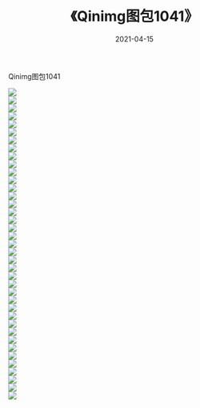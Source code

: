 ﻿---
layout: post
title:  《Qinimg图包1041》
date:   2021-04-15
img: http://imgx.orgx.ga/Qinimg图包/Qinimg图包1041/000.jpg
categories: [美女, 清纯, 唯美]
---

Qinimg图包1041

 ![](http://imgx.orgx.ga/Qinimg图包/Qinimg图包1041/001.jpg) <br>![](http://imgx.orgx.ga/Qinimg图包/Qinimg图包1041/002.jpg) <br>![](http://imgx.orgx.ga/Qinimg图包/Qinimg图包1041/003.jpg) <br>![](http://imgx.orgx.ga/Qinimg图包/Qinimg图包1041/004.jpg) <br>![](http://imgx.orgx.ga/Qinimg图包/Qinimg图包1041/005.jpg) <br>![](http://imgx.orgx.ga/Qinimg图包/Qinimg图包1041/006.jpg) <br>![](http://imgx.orgx.ga/Qinimg图包/Qinimg图包1041/007.jpg) <br>![](http://imgx.orgx.ga/Qinimg图包/Qinimg图包1041/008.jpg) <br>![](http://imgx.orgx.ga/Qinimg图包/Qinimg图包1041/009.jpg) <br>![](http://imgx.orgx.ga/Qinimg图包/Qinimg图包1041/010.jpg) <br>![](http://imgx.orgx.ga/Qinimg图包/Qinimg图包1041/011.jpg) <br>![](http://imgx.orgx.ga/Qinimg图包/Qinimg图包1041/012.jpg) <br>![](http://imgx.orgx.ga/Qinimg图包/Qinimg图包1041/013.jpg) <br>![](http://imgx.orgx.ga/Qinimg图包/Qinimg图包1041/014.jpg) <br>![](http://imgx.orgx.ga/Qinimg图包/Qinimg图包1041/015.jpg) <br>![](http://imgx.orgx.ga/Qinimg图包/Qinimg图包1041/016.jpg) <br>![](http://imgx.orgx.ga/Qinimg图包/Qinimg图包1041/017.jpg) <br>![](http://imgx.orgx.ga/Qinimg图包/Qinimg图包1041/018.jpg) <br>![](http://imgx.orgx.ga/Qinimg图包/Qinimg图包1041/019.jpg) <br>![](http://imgx.orgx.ga/Qinimg图包/Qinimg图包1041/020.jpg) <br>![](http://imgx.orgx.ga/Qinimg图包/Qinimg图包1041/021.jpg) <br>![](http://imgx.orgx.ga/Qinimg图包/Qinimg图包1041/022.jpg) <br>![](http://imgx.orgx.ga/Qinimg图包/Qinimg图包1041/023.jpg) <br>![](http://imgx.orgx.ga/Qinimg图包/Qinimg图包1041/024.jpg) <br>![](http://imgx.orgx.ga/Qinimg图包/Qinimg图包1041/025.jpg) <br>![](http://imgx.orgx.ga/Qinimg图包/Qinimg图包1041/026.jpg) <br>![](http://imgx.orgx.ga/Qinimg图包/Qinimg图包1041/027.jpg) <br>![](http://imgx.orgx.ga/Qinimg图包/Qinimg图包1041/028.jpg) <br>![](http://imgx.orgx.ga/Qinimg图包/Qinimg图包1041/029.jpg) <br>![](http://imgx.orgx.ga/Qinimg图包/Qinimg图包1041/030.jpg) <br>![](http://imgx.orgx.ga/Qinimg图包/Qinimg图包1041/031.jpg) <br>![](http://imgx.orgx.ga/Qinimg图包/Qinimg图包1041/032.jpg) <br>![](http://imgx.orgx.ga/Qinimg图包/Qinimg图包1041/033.jpg) <br>![](http://imgx.orgx.ga/Qinimg图包/Qinimg图包1041/034.jpg) <br>![](http://imgx.orgx.ga/Qinimg图包/Qinimg图包1041/035.jpg) <br>![](http://imgx.orgx.ga/Qinimg图包/Qinimg图包1041/036.jpg) <br>![](http://imgx.orgx.ga/Qinimg图包/Qinimg图包1041/037.jpg) <br>![](http://imgx.orgx.ga/Qinimg图包/Qinimg图包1041/038.jpg) <br>![](http://imgx.orgx.ga/Qinimg图包/Qinimg图包1041/039.jpg) <br>
